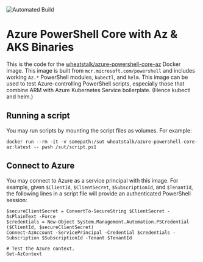 <img src="https://img.shields.io/travis/misterjoshua/azure-powershell-core-az" alt="Automated Build">

# Azure PowerShell Core with Az & AKS Binaries
This is the code for the [wheatstalk/azure-powershell-core-az](//hub.docker.com/r/wheatstalk/azure-powershell-core-az) Docker image. This image is built from `mcr.microsoft.com/powershell` and includes working `Az.*` PowerShell modules, `kubectl`, and `helm`. This image can be used to test Azure-controlling PowerShell scripts, especially those that combine ARM with Azure Kubernetes Service boilerplate. (Hence kubectl and helm.)

## Running a script
You may run scripts by mounting the script files as volumes. For example:
```
docker run --rm -it -v somepath:/sut wheatstalk/azure-powershell-core-az:latest -- pwsh /sut/script.ps1
```

## Connect to Azure
You may connect to Azure as a service principal with this image. For example, given `$ClientId`, `$ClientSecret`, `$SubscriptionId`, and `$TenantId`, the following lines in a script file will provide an authenticated PowerShell session:

```
$secureClientSecret = ConvertTo-SecureString $ClientSecret -AsPlainText -Force
$credentials = New-Object System.Management.Automation.PSCredential ($ClientId, $secureClientSecret)
Connect-AzAccount -ServicePrincipal -Credential $credentials -Subscription $SubscriptionId -Tenant $TenantId

# Test the Azure context.
Get-AzContext
```
